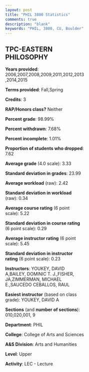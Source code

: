 ```yaml
---
layout: post
title: "PHIL 3800 Statistics"
comments: true
description: "blank"
keywords: "PHIL, 3800, CU, Boulder"
--- 
```

<head>
<script src="https://ajax.googleapis.com/ajax/libs/jquery/2.1.3/jquery.min.js"></script>
<script src="https://dl.dropboxusercontent.com/s/pc42nxpaw1ea4o9/highcharts.js?dl=0"></script>
<!-- <script src="../assets/js/highcharts.js"></script> -->
<style type="text/css">@font-face {
	font-family: "Bebas Neue";
	src: url(https://www.filehosting.org/file/details/544349/BebasNeue%20Regular.otf) format("opentype");
	}
	h1.Bebas { 
		font-family: "Bebas Neue", Verdana, Tahoma;
	}
</style>
</head>
<body>
	<div id="container" style="float: right; width: 45%; height: 88%; margin-left: 2.5%; margin-right: 2.5%;"></div>
	<script language="JavaScript">
		$(document).ready(function() {
		var chart = {type: 'column'};
		var title = {text: 'Grade Distribution'};
		var xAxis = {categories: ['A','B','C','D','F'],crosshair: true};
		var yAxis = {min: 0,title: {text: 'Percentage'}};
		var tooltip = {headerFormat: '<center><b><span style="font-size:20px">{point.key}</span></b></center>',
		               pointFormat: '<td style="padding:0"><b>{point.y:.1f}%</b></td>',
		               footerFormat: '</table>',shared: true,useHTML: true};
		var plotOptions = {column: {pointPadding: 0.0,borderWidth: 0}};  
		var credits = {enabled: false};var series= [{name: 'Percent',data: [47.4,44.27,5.73,1.56,1.04,]}];
		var json = {};
		json.chart = chart;
		json.title = title;
		json.tooltip = tooltip;
		json.xAxis = xAxis;
		json.yAxis = yAxis;  
		json.series = series;
		json.plotOptions = plotOptions;  
		json.credits = credits;
		$('#container').highcharts(json);
	});
	</script>
</body>
			   
## TPC-EASTERN PHILOSOPHY

**Years provided**: 2006,2007,2008,2009,2011,2012,2013,2014,2015

**Terms provided**: Fall,Spring

**Credits**: 3

**RAP/Honors class?** Neither

**Percent grade**: 98.99%

**Percent withdrawn**: 7.68%

**Percent incomplete**: 1.01%

**Proportion of students who dropped**: 7.62

**Average grade** (4.0 scale): 3.33

**Standard deviation in grades**: 23.99

**Average workload** (raw): 2.42

**Standard deviation in workload** (raw): 0.34

**Average course rating** (6 point scale): 5.22

**Standard deviation in course rating** (6 point scale): 0.29

**Average instructor rating** (6 point scale): 5.45

**Standard deviation in instructor rating** (6 point scale): 0.23

**Instructors**: YOUKEY, DAVID A,BAILEY, DOMINIC T. J.,FISHER, JA,ZIMMERMAN, MICHAEL E.,SAUCEDO CEBALLOS, RAUL

**Easiest instructor** (based on class grade): YOUKEY, DAVID A

**Sections** (and **number of sections**): 010,020,001, 9

**Department**: PHIL

**College**: College of Arts and Sciences

**A&S Division**: Arts and Humanities

**Level**: Upper

**Activity**: LEC - Lecture